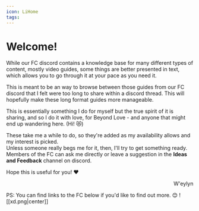 ```yaml
---
icon: LiHome
tags:
---
```

# Welcome!

While our FC discord contains a knowledge base for many different types of content, mostly video guides, some things are better presented in text, which allows you to go through it at your pace as you need it.

This is meant to be an way to browse between those guides from our FC discord that I felt were too long to share within a discord thread.
This will hopefully make these long format guides more manageable.

This is essentially something I do for myself but the true spirit of it is sharing, and so I do it with love, for Beyond Love - and anyone that might end up wandering here. (Hi! 😻)

These take me a while to do, so they're added as my availability allows and my interest is picked.  
Unless someone really begs me for it, then, I'll try to get something ready.  
Members of the FC can ask me directly or leave a suggestion in the **Ideas and Feedback** channel on discord.  
  
Hope this is useful for you! ♥

<p style="text-align: right;">W'eylyn</p>


PS: You can find links to the FC below if you'd like to find out more. 😊
 ![[xd.png|center]]

[^1]: 
